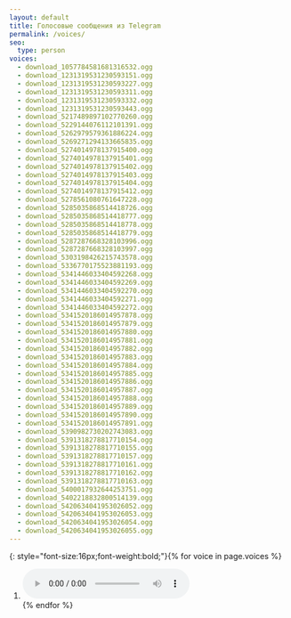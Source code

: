```yaml
---
layout: default
title: Голосовые сообщения из Telegram
permalink: /voices/
seo:
  type: person
voices:
  - download_1057784581681316532.ogg
  - download_1231319531230593151.ogg
  - download_1231319531230593227.ogg
  - download_1231319531230593311.ogg
  - download_1231319531230593332.ogg
  - download_1231319531230593443.ogg
  - download_5217489897102770260.ogg
  - download_5229144076112101391.ogg
  - download_5262979579361886224.ogg
  - download_5269271294133665835.ogg
  - download_5274014978137915400.ogg
  - download_5274014978137915401.ogg
  - download_5274014978137915402.ogg
  - download_5274014978137915403.ogg
  - download_5274014978137915404.ogg
  - download_5274014978137915412.ogg
  - download_5278561080761647228.ogg
  - download_5285035868514418726.ogg
  - download_5285035868514418777.ogg
  - download_5285035868514418778.ogg
  - download_5285035868514418779.ogg
  - download_5287287668328103996.ogg
  - download_5287287668328103997.ogg
  - download_5303198426215743578.ogg
  - download_5336770175523881193.ogg
  - download_5341446033404592268.ogg
  - download_5341446033404592269.ogg
  - download_5341446033404592270.ogg
  - download_5341446033404592271.ogg
  - download_5341446033404592272.ogg
  - download_5341520186014957878.ogg
  - download_5341520186014957879.ogg
  - download_5341520186014957880.ogg
  - download_5341520186014957881.ogg
  - download_5341520186014957882.ogg
  - download_5341520186014957883.ogg
  - download_5341520186014957884.ogg
  - download_5341520186014957885.ogg
  - download_5341520186014957886.ogg
  - download_5341520186014957887.ogg
  - download_5341520186014957888.ogg
  - download_5341520186014957889.ogg
  - download_5341520186014957890.ogg
  - download_5341520186014957891.ogg
  - download_5390982730202743083.ogg
  - download_5391318278817710154.ogg
  - download_5391318278817710155.ogg
  - download_5391318278817710157.ogg
  - download_5391318278817710161.ogg
  - download_5391318278817710162.ogg
  - download_5391318278817710163.ogg
  - download_5400017932644253751.ogg
  - download_5402218832800514139.ogg
  - download_5420634041953026052.ogg
  - download_5420634041953026053.ogg
  - download_5420634041953026054.ogg
  - download_5420634041953026055.ogg
---
```


{: style="font-size:16px;font-weight:bold;"}{% for voice in page.voices %}
  1. <audio controls><source src="https://raw.githubusercontent.com/ilyasik2015/ilyasik2015.github.io/master/assets/audio/{{ voice }}" type="audio/ogg">Your browser does not support the audio tag. [Download {{ voice }}](https://raw.githubusercontent.com/ilyasik2015/ilyasik2015.github.io/master/assets/audio/{{ voice }})</audio><br/>
{% endfor %}
